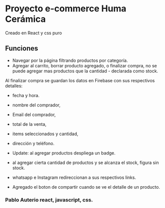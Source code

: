 # Proyecto e-commerce Huma Cerámica

Creado en React y css puro

## Funciones

- Navegar por la página filtrando productos por categoría.
- Agregar al carrito, borrar producto agregado, o finalizar compra, no se puede agregar mas productos que la cantidad - declarada como stock.

Al finalizar compra se guardan los datos en Firebase con sus respectivos detalles:

- fecha y hora.
- nombre del comprador,
- Email del comprador,
- total de la venta,
- items seleccionados y cantidad,
- dirección y teléfono.

- Update: al agregar productos despliega un badge.
- al agregar cierta cantidad de productos y se alcanza el stock, figura sin stock.
- whatsapp e Instagram redireccionan a sus respectivos links.
- Agregado el boton de compartir cuando se ve el detalle de un producto.
### Pablo Auterio react, javascript, css.
